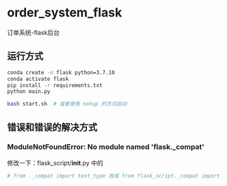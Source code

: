 # order_system_flask
订单系统-flask后台

## 运行方式
```bash
conda create -n flask python=3.7.10
conda activate flask
pip install -r requirements.txt
python main.py

bash start.sh  # 或者使用 nohup 的方式启动
```

## 错误和错误的解决方式
### ModuleNotFoundError: No module named 'flask._compat'
修改一下：flask_script/__init__.py 中的 
```python
# from ._compat import text_type 改成 from flask_script._compat import text_type
```
